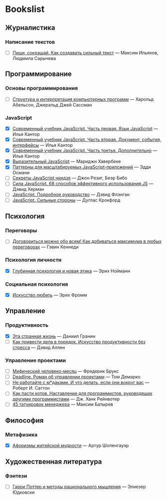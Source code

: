 # Bookslist

## Журналистика

### Написание текстов

- [ ] [Пиши, сокращай. Как создавать сильный текст](https://www.ozon.ru/context/detail/id/137634276/) — Максим Ильяхов, Людмила Сарычева

## Программирование

### Основы программирования

- [ ] [Структура и интерпретация компьютерных программ](http://newstar.rinet.ru/~goga/sicp/sicp.pdf) — Харольд Абельсон, Джеральд Джей Сассман

### JavaScript

- [x] [Современный учебник JavaScript. Часть первая. Язык JavaScript](https://learn.javascript.ru/js/) — Илья Кантор
- [x] [Современный учебник JavaScript. Часть вторая. Документ, события, интерфейсы](https://learn.javascript.ru/ui/) — Илья Кантор
- [x] [Современный учебник JavaScript. Часть третья. Дополнительно](https://learn.javascript.ru/) — Илья Кантор
- [x] [Выразительный JavaScript](https://karmazzin.gitbooks.io/eloquentjavascript_ru/) — Мариджн Хавербеке
- [x] [Паттерны для масштабируемых JavaScript-приложений](http://largescalejs.ru/) — Эдди Османи
- [ ] [Секреты JavaScript ниндзя](http://www.ozon.ru/context/detail/id/22421421/) — Джон Резиг, Беэр Бибо
- [ ] [Сила JavaScript. 68 способов эффективного использования JS](http://www.ozon.ru/context/detail/id/20413530/) — Дэвид Херман
- [ ] [JavaScript. Подробное руководство](https://www.ozon.ru/context/detail/id/3881091/) — Дэвид Флэнган
- [ ] [JavaScript. Сильные стороны](http://www.ozon.ru/context/detail/id/20217226/) — Дуглас Крокфорд

## Психология

### Переговоры

- [ ] [Договориться можно обо всем! Как добиваться максимума в любых переговорах](https://www.ozon.ru/context/detail/id/5707417/) — Гэвин Кеннеди

### Психология личности

- [x] [Глубинная психология и новая этика](https://www.ozon.ru/context/detail/id/4189470/) — Эрих Нойманн

### Социальная психология

- [x] [Искусство любить](https://www.ozon.ru/context/detail/id/27577856/) — Эрих Фромм

## Управление

### Продуктивность

- [x] [Эта странная жизнь](https://www.ozon.ru/context/detail/id/22422557/) — Даниил Гранин
- [ ] [Как привести дела в порядок. Искусство продуктивности без стресса](https://www.ozon.ru/context/detail/id/4986245/) — Дэвид Аллен

### Управление проектами

- [ ] [Мифический человеко-месяц](https://www.ozon.ru/context/detail/id/83760/) — Фредерик Брукс
- [ ] [Deadline. Роман об управлении проектами](https://www.ozon.ru/context/detail/id/7331278/) — Том Демарко
- [ ] [Не работайте с м\*даками. И что делать, если они вокруг вас](https://www.ozon.ru/context/detail/id/32691405/) — Роберт И. Саттон
- [ ] [Как пасти котов. Наставление для программистов, руководящих другими программистами](https://www.ozon.ru/context/detail/id/2409500/) — Дж. Ханк Рейнвотер
- [ ] [45 татуировок менеджера](http://www.ozon.ru/context/detail/id/23737592/) — Максим Батырев

## Философия

### Метафизика

- [x] [Афоризмы житейской мудрости](https://www.ozon.ru/context/detail/id/7609227/) — Артур Шопенгауэр

## Художественная литература

### Фэнтези

- [ ] [Гарри Поттер и методы рационального мышления](http://hpmor.ru) — Элиезер Юдковски
